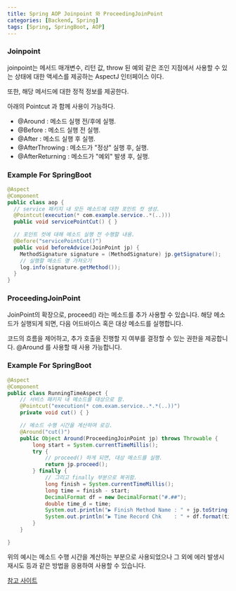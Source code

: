 ```yaml
---
title: Spring AOP Joinpoint 와 ProceedingJoinPoint
categories: [Backend, Spring]
tags: [Spring, SpringBoot, AOP]
---
```



### Joinpoint

joinpoint는 메서드 매개변수, 리턴 값, throw 된 예외 같은 조인 지점에서 사용할 수 있는 상태에 대한 액세스를 제공하는
AspectJ 인터페이스 이다.

또한, 해당 메서드에 대한 정적 정보를 제공한다.

아래의 Pointcut 과 함께 사용이 가능하다.

- @Around : 메소드 실행 전/후에 실행.
- @Before : 메소드 실행 전 실행.
- @After : 메소드 실행 후 실행.
- @AfterThrowing : 메소드가 "정상" 실행 후, 실행.
- @AfterReturning : 메소드가 "예외" 발생 후, 실행.

### Example For SpringBoot
```java
@Aspect
@Component
public class aop {
  // service 패키지 내 모든 메소드에 대한 포인트 컷 생성.
  @Pointcut(execution(* com.example.service..*(..)))
  public void servicePointCut() { }

  // 포인트 컷에 대해 메소드 실행 전 수행할 내용.
  @Before("servicePointCut()")
  public void beforeAdvice(JoinPoint jp) {
    MethodSignature signature = (MethodSignature) jp.getSignature();
    // 실행할 메소드 명 가져오기
    log.info(signature.getMethod());
  }
}
```

### ProceedingJoinPoint

JoinPoint의 확장으로, proceed() 라는 메소드를 추가 사용할 수 있습니다.
해당 메소드가 실행되게 되면, 다음 어드바이스 혹은 대상 메소드를 실행합니다.

코드의 흐름을 제어하고, 추가 호출을 진행할 지 여부를 결정할 수 있는 권한을 제공합니다.
@Around 를 사용할 때 사용 가능합니다.

### Example For SpringBoot
```java
@Aspect
@Component
public class RunningTimeAspect {
    // 서비스 패키지 내 메소드를 대상으로 함.
    @Pointcut("execution(* com.exam.service..*.*(..))")
    private void cut() { }

    // 메소드 수행 시간을 계산하여 로깅.
    @Around("cut()")
    public Object Around(ProceedingJoinPoint jp) throws Throwable {
        long start = System.currentTimeMillis();
        try {
            // proceed() 하게 되면, 대상 메소드를 실행.
            return jp.proceed();
        } finally {
            // 그리고 finally 부분으로 복귀함.
            long finish = System.currentTimeMillis();
            long time = finish - start;
            DecimalFormat df = new DecimalFormat("#.##");
            double time_d = time;
            System.out.println("▶ Finish Method Name : " + jp.toString() + " ◀");
            System.out.println("▶ Time Record Chk    : " + df.format(time_d / 1000) + " 초 ◀");
        }
    }

}
```

위의 예시는 메소드 수행 시간을 계산하는 부분으로 사용되었으나 그 외에 에러 발생시 재시도 등과 같은 방법을
응용하여 사용할 수 있습니다.

[참고 사이트](https://www.baeldung.com/aspectj-joinpoint-proceedingjoinpoint)